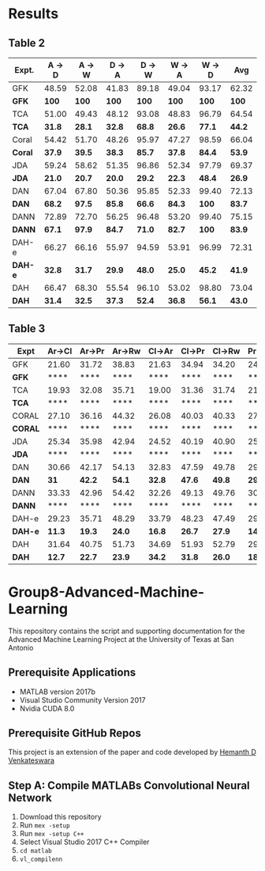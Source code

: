 # Results

## Table 2

| Expt.  | A -> D | A -> W | D -> A | D -> W | W -> A | W -> D | Avg |
| ------ | -------- |  -------- | -------- | -------- | -------- | -------- | -------- |
| GFK | 48.59 | 52.08 | 41.83 | 89.18 | 49.04 | 93.17 | 62.32 |
| **GFK**  | **100** | **100** | **100** | **100** | **100** | **100** |   **100**  |
| TCA | 51.00 | 49.43 | 48.12 | 93.08 | 48.83 | 96.79 | 64.54 |
| **TCA**  | **31.8** | **28.1** | **32.8** | **68.8** | **26.6** | **77.1** |   **44.2**  |
| Coral  | 54.42 | 51.70  |  48.26  | 95.97  | 47.27 |  98.59  |  66.04 |
| **Coral**  | **37.9** | **39.5**  |  **38.3**  | **85.7**  | **37.8** |  **84.4**  |  **53.9** |
|JDA | 59.24 | 58.62 | 51.35 | 96.86 | 52.34 | 97.79 | 69.37 |
|**JDA** | **21.0** | **20.7** | **20.0** | **29.2** | **22.3** | **48.4** | **26.9** |
| DAN | 67.04 | 67.80 | 50.36 | 95.85 | 52.33 | 99.40 | 72.13 |
| **DAN** | **68.2** | **97.5**	| **85.8** | **66.6** |	**84.3** | **100** |	**83.7** |
| DANN | 72.89 | 72.70 | 56.25 | 96.48 | 53.20 | 99.40 | 75.15 |
| **DANN** | **67.1** |	**97.9** | **84.7** |	**71.0** |	**82.7** |	**100** |	**83.9** |
| DAH-e | 66.27 | 66.16 | 55.97 | 94.59 | 53.91 | 96.99 | 72.31 |
| **DAH-e** | **32.8** | **31.7** | **29.9** | **48.0** | **25.0** | **45.2** | **41.9** |
| DAH | 66.47 | 68.30 | 55.54 | 96.10 | 53.02 | 98.80 | 73.04 |
| **DAH** | **31.4** | **32.5** | **37.3** | **52.4** | **36.8** | **56.1** | **43.0** |

## Table 3

| Expt | Ar→Cl | Ar→Pr |  Ar→Rw | Cl→Ar | Cl→Pr | Cl→Rw | Pr→Ar | Pr→Cl | Pr→Rw | Rw→Ar | Rw→Cl | Rw→Pr | Avg |
| --- | --- |  --- | --- | --- | --- | --- | --- | --- | --- |  --- | --- | --- | --- |
|GFK | 21.60 | 31.72 | 38.83 | 21.63 | 34.94 | 34.20 | 24.52 | 25.73 | 42.92 | 32.88 | 28.96 | 50.89 | 32.40 |
| **GFK** | **** | **** | **** | **** | **** | **** | **** | **** | **** | **** | **** | **** | **** |
|TCA | 19.93 | 32.08 | 35.71 | 19.00 | 31.36 | 31.74 | 21.92 | 23.64 | 42.12 | 30.74 | 27.15 | 48.68 | 30.34 |
| **TCA** | **** | **** | **** | **** | **** | **** | **** | **** | **** | **** | **** | **** | **** |
|CORAL | 27.10 | 36.16 | 44.32 | 26.08 | 40.03 | 40.33 | 27.77 | 30.54 | 50.61 | 38.48 | 36.36 | 57.11 |  37.91 |
| **CORAL** | **** | **** | **** | **** | **** | **** | **** | **** | **** | **** | **** | **** | **** |
|JDA | 25.34 | 35.98 | 42.94 | 24.52 | 40.19 | 40.90 | 25.96 | 32.72 | 49.25 | 35.10 | 35.35 | 55.35 | 36.97 |
| **JDA** | **** | **** | **** | **** | **** | **** | **** | **** | **** | **** | **** | **** | **** |
|DAN | 30.66 | 42.17 | 54.13 | 32.83 | 47.59 | 49.78 | 29.07 | 34.05 | 56.70 | 43.58 | 38.25 | 62.73 | 43.46 |
| **DAN** | **31** | **42.2** | **54.1** | **32.8** | **47.6** | **49.8** | **29.1** | **34.1** | **56.7** | **43.6** | **38.3** | **62.7** | **43.5** |
|DANN | 33.33 | 42.96 | 54.42 | 32.26 | 49.13 | 49.76 | 30.49 | 38.14 | 56.76 | 44.71 | 42.66 | 64.65 | 44.94 |
| **DANN** | **** | **** | **** | **** | **** | **** | **** | **** | **** | **** | **** | **** | **** |
|DAH-e | 29.23 | 35.71 | 48.29 | 33.79 | 48.23 | 47.49 | 29.87 | 38.76 | 55.63 | 41.16 | 44.99 | 59.07 | 42.69 |
| **DAH-e** | **11.3** | **19.3** | **24.0** | **16.8** | **26.7** | **27.9** | **14.6** | **19.8** | **21.0** | **24.4** | **25.8** | **26.1** | **21.5** |
|DAH | 31.64 | 40.75 | 51.73 | 34.69 | 51.93 | 52.79 | 29.91 | 39.63 | 60.71 | 44.99 | 45.13 | 62.54 | 45.54 |
| **DAH** | **12.7** | **22.7** | **23.9** | **34.2** | **31.8** | **26.0** | **18.9** | **14.8** | **25.6** | **20.1** | **20.7** | **32.5** | **23.65** |


# Group8-Advanced-Machine-Learning
This repository contains the script and supporting documentation for the Advanced Machine Learning Project at the University of Texas at San Antonio

## Prerequisite Applications

* MATLAB version 2017b
* Visual Studio Community Version 2017
* Nvidia CUDA 8.0

## Prerequisite GitHub Repos

This project is an extension of the paper and code developed by [Hemanth D Venkateswara](https://www.hemanthdv.org/officeHomeDataset.html)

## Step A: Compile MATLABs Convolutional Neural Network
1. Download this repository
2. Run `mex -setup`
3. Run `mex -setup C++`
4. Select Visual Studio 2017 C++ Compiler
5. `cd matlab`
6. `vl_compilenn`
